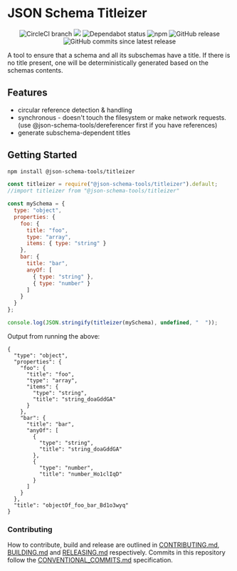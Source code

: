 # JSON Schema Titleizer

<center>
  <span>
    <img alt="CircleCI branch" src="https://img.shields.io/circleci/project/github/json-schema-tools/titleizer/master.svg">
    <img src="https://codecov.io/gh/json-schema-tools/titleizer/branch/master/graph/badge.svg" />
    <img alt="Dependabot status" src="https://api.dependabot.com/badges/status?host=github&repo=json-schema-tools/titleizer" />
    <img alt="npm" src="https://img.shields.io/npm/dt/@json-schema-tools/titleizer.svg" />
    <img alt="GitHub release" src="https://img.shields.io/github/release/json-schema-tools/titleizer.svg" />
    <img alt="GitHub commits since latest release" src="https://img.shields.io/github/commits-since/json-schema-tools/titleizer/latest.svg" />
  </span>
</center>

A tool to ensure that a schema and all its subschemas have a title. If there is no title present, one will be deterministically generated based on the schemas contents.

## Features

 - circular reference detection & handling
 - synchronous - doesn't touch the filesystem or make network requests. (use @json-schema-tools/dereferencer first if you have references)
 - generate subschema-dependent titles

## Getting Started

```sh
npm install @json-schema-tools/titleizer
```

```js
const titleizer = require("@json-schema-tools/titleizer").default;
//import titleizer from "@json-schema-tools/titleizer"

const mySchema = {
  type: "object",
  properties: {
    foo: {
      title: "foo",
      type: "array",
      items: { type: "string" }
    },
    bar: {
      title: "bar",
      anyOf: [
        { type: "string" },
        { type: "number" }
      ]
    }
  }
};

console.log(JSON.stringify(titleizer(mySchema), undefined, "  "));
```
Output from running the above:
```
{
  "type": "object",
  "properties": {
    "foo": {
      "title": "foo",
      "type": "array",
      "items": {
        "type": "string",
        "title": "string_doaGddGA"
      }
    },
    "bar": {
      "title": "bar",
      "anyOf": [
        {
          "type": "string",
          "title": "string_doaGddGA"
        },
        {
          "type": "number",
          "title": "number_Ho1clIqD"
        }
      ]
    }
  },
  "title": "objectOf_foo_bar_Bd1o3wyq"
}
```

### Contributing

How to contribute, build and release are outlined in [CONTRIBUTING.md](CONTRIBUTING.md), [BUILDING.md](BUILDING.md) and [RELEASING.md](RELEASING.md) respectively. Commits in this repository follow the [CONVENTIONAL_COMMITS.md](CONVENTIONAL_COMMITS.md) specification.
